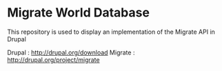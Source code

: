 Migrate World Database
======================

This repository is used to display an implementation of the Migrate API in Drupal

Drupal : http://drupal.org/download
Migrate : http://drupal.org/project/migrate